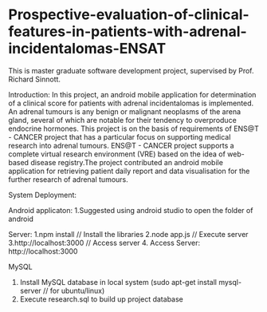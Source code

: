 # Prospective-evaluation-of-clinical-features-in-patients-with-adrenal-incidentalomas-ENSAT
This is master graduate software development project, supervised by Prof. Richard Sinnott.

Introduction:
In this project, an android mobile application for determination of a clinical score for 
patients with adrenal incidentalomas is implemented. An adrenal tumours is any benign or 
malignant neoplasms of the arena gland, several of which are notable for their tendency to
overproduce endocrine hormones. This project is on the basis of requirements of 
ENS@T - CANCER project that has a particular focus on supporting medical research into 
adrenal tumours. ENS@T - CANCER project supports a complete virtual research environment 
(VRE) based on the idea of web-based disease registry.The project contributed an android
mobile application for retrieving patient daily report and data visualisation for the further
research of adrenal tumours. 

System Deployment:

Android applicaton:
1.Suggested using android studio to open the folder of android

Server:
1.npm install // Install the libraries
2.node app.js // Execute server
3.http://localhost:3000 // Access server 
4. Access Server:
http://localhost:3000

MySQL
1. Install MySQL database in local system (sudo apt-get install mysql-server // for ubuntu/linux)
2. Execute research.sql to build up project database

